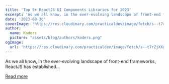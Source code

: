 ```yaml
---
title: 'Top 5+ ReactJS UI Components Libraries for 2023'
excerpt: 'As we all know, in the ever-evolving landscape of front-end frameworks, ReactJS has established...'
date: '2023-08-30'
coverImage: 'https://res.cloudinary.com/practicaldev/image/fetch/s--t7rZjXXg--/c_imagga_scale,f_auto,fl_progressive,h_420,q_auto,w_1000/https://dev-to-uploads.s3.amazonaws.com/uploads/articles/lbvqvw2nzc6ec68kfvzs.png'
author:
  name: Koders
  picture: "assets/blog/authors/koders.png"
ogImage:
  url: 'https://res.cloudinary.com/practicaldev/image/fetch/s--t7rZjXXg--/c_imagga_scale,f_auto,fl_progressive,h_420,q_auto,w_1000/https://dev-to-uploads.s3.amazonaws.com/uploads/articles/lbvqvw2nzc6ec68kfvzs.png'
---
```


As we all know, in the ever-evolving landscape of front-end frameworks, ReactJS has established...

[Read more](https://dev.to/fredy/top-5-reactjs-ui-components-libraries-for-2023-4673)

